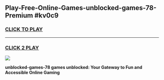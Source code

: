
## Play-Free-Online-Games-unblocked-games-78-Premium #kv0c9
<h3>
<a href="https://premium.freeplayer.one?title=unblocked-games-78&ref=8M">CLICK TO PLAY</a></h3>
<hr>

<h3>
<a href="https://premium.freeplayer.one?title=unblocked-games-78&ref=8M">CLICK 2 PLAY</a>
  
</h3>

<a href="https://premium.freeplayer.one?title=unblocked-games-78&ref=8M"><img src="https://clearcache.store/games.png"></a>


**unblocked-games-78 games unblocked: Your Gateway to Fun and Accessible Online Gaming**
